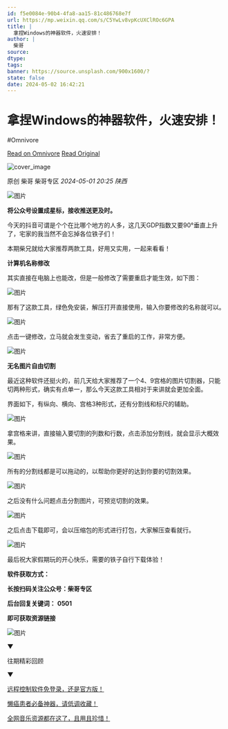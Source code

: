 ```yaml
---
id: f5e0084e-90b4-4fa8-aa15-81c486768e7f
url: https://mp.weixin.qq.com/s/C5YwLv8vpKcUXClROc6GPA
title: |
  拿捏Windows的神器软件，火速安排！
author: |
  柴哥
source: 
dtype: 
tags: 
banner: https://source.unsplash.com/900x1600/?
state: false
date: 2024-05-02 16:42:21
---
```



# 拿捏Windows的神器软件，火速安排！
#Omnivore

[Read on Omnivore](https://omnivore.app/me/https-mp-weixin-qq-com-s-c-5-yw-lv-8-vp-kc-ux-cl-r-oc-6-gpa-18f3877ea32)
[Read Original](https://mp.weixin.qq.com/s/C5YwLv8vpKcUXClROc6GPA)

![cover_image](https://proxy-prod.omnivore-image-cache.app/0x0,s-6R9-KkBUUJMJe381xCPu2J4L3vUDqrMbsLHBIoqcQE/https://mmbiz.qpic.cn/mmbiz_jpg/Cbo4VOKrFHUZYjEZ28vXib3NGN0t92ezXed8Bo6JHXK3ZDd3sazyhseXCiaibibjlmemQU1UsNT5UpsRJ0lNLVVK1A/0?wx_fmt=jpeg) 

原创  柴哥  柴哥专区 _2024-05-01 20:25_ _陕西_ 

![图片](https://proxy-prod.omnivore-image-cache.app/0x0,sm0dU1dlutujfNgTxFh61SzUE7F7LglwCp2-JF80pAnk/https://mmbiz.qpic.cn/mmbiz_jpg/Cbo4VOKrFHUZYjEZ28vXib3NGN0t92ezXWgmlINA1o9rDXvLnro732H6HSaNjAVibG2TibibFlmDQaCaf7wIRXDHTw/640?wx_fmt=jpeg&from=appmsg)

**将公众号设置成星标，接收推送更及时。**

今天的抖音可谓是个个在比哪个地方的人多，这几天GDP指数又要90°垂直上升了，宅家的我当然不会忘掉各位铁子们！

本期柴兄就给大家推荐两款工具，好用又实用，一起来看看！

**计算机名称修改**

其实直接在电脑上也能改，但是一般修改了需要重启才能生效，如下图：

![图片](https://proxy-prod.omnivore-image-cache.app/0x0,sS29lN-PMKbcjeyNBNw_nGoW81PEFzvkXYb8KNKXl3Q4/https://mmbiz.qpic.cn/mmbiz_jpg/Cbo4VOKrFHUZYjEZ28vXib3NGN0t92ezXBWXw5Xamu9QzfYQYuwRFoqwUnDgTPzUWTOXd31t5okEBcl1EPGxBMw/640?wx_fmt=jpeg)

那有了这款工具，绿色免安装，解压打开直接使用，输入你要修改的名称就可以。  

![图片](https://proxy-prod.omnivore-image-cache.app/0x0,se4FCQOrGmUhZqGgMDhknRG3PIg0v6UeoM3ZoepGG8wA/https://mmbiz.qpic.cn/mmbiz_png/Cbo4VOKrFHUZYjEZ28vXib3NGN0t92ezXicRq4CzQ9EicxmwXvkGYAm2F75PP79Ad3y1j8u6q0DSN8LSxN1umWDrQ/640?wx_fmt=png&from=appmsg)

点击一键修改，立马就会发生变动，省去了重启的工作，非常方便。  

![图片](https://proxy-prod.omnivore-image-cache.app/0x0,sx7R_p5rQhB_moYBkMfIBT_n_uUCFnN5NzwBAe316Oik/https://mmbiz.qpic.cn/mmbiz_png/Cbo4VOKrFHUZYjEZ28vXib3NGN0t92ezXDmEeyxOmIcBea0Zlp2rryNheW2UhmIKQsTfokv2pibmVTmHNKsESq3A/640?wx_fmt=png&from=appmsg)

**无名图片自由切割**

最近这种软件还挺火的，前几天给大家推荐了一个4、9宫格的图片切割器，只能切两种形式，确实有点单一，那么今天这款工具相对于来讲就会更加全面。

界面如下，有纵向、横向、宫格3种形式，还有分割线和标尺的辅助。

![图片](https://proxy-prod.omnivore-image-cache.app/0x0,sdg29duUrY2YUqGYO3fiy2Qrf3F-PDeimhS6pl9bD4AE/https://mmbiz.qpic.cn/mmbiz_png/Cbo4VOKrFHUZYjEZ28vXib3NGN0t92ezX96gJ2QNUFjkJUvRrr4O6qBRZeDSNMpDcKYLzQbh3iagtUTD7WwGTvWg/640?wx_fmt=png&from=appmsg)

拿宫格来讲，直接输入要切割的列数和行数，点击添加分割线，就会显示大概效果。  

![图片](https://proxy-prod.omnivore-image-cache.app/0x0,sKSFqYCHmK6Q5c-qn5nZ0o7v5LEIneCfijK_DrM8fwwA/https://mmbiz.qpic.cn/mmbiz_png/Cbo4VOKrFHUZYjEZ28vXib3NGN0t92ezXnqyRJAIqrXy5Pibfhvn4ZbgwSF1DqicqwLRfISUkM0uAibeKFcX4JriagQ/640?wx_fmt=png&from=appmsg)

所有的分割线都是可以拖动的，以帮助你更好的达到你要的切割效果。  

![图片](https://proxy-prod.omnivore-image-cache.app/0x0,sEwZWT_0Sdv2Ap8C73ynkhsWHc-itHbbZAR0JHUNVtlg/https://mmbiz.qpic.cn/mmbiz_gif/Cbo4VOKrFHUZYjEZ28vXib3NGN0t92ezXbUPHEwyg6dPwpDSic9OWbgKIz19BUnl5HkjbCGGX3MHFIK5O8diatchQ/640?wx_fmt=gif&from=appmsg)

之后没有什么问题点击分割图片，可预览切割的效果。  

![图片](https://proxy-prod.omnivore-image-cache.app/0x0,sGQqcGCDyYNfiN7Osn_knq3pA9EE91an0fLuNHQcK0gU/https://mmbiz.qpic.cn/mmbiz_png/Cbo4VOKrFHUZYjEZ28vXib3NGN0t92ezXwm9nPFutQnPdAia5mgygkicTk3YUBvNIwickocl0qxER4csEm9pbFzrsQ/640?wx_fmt=png&from=appmsg)

之后点击下载即可，会以压缩包的形式进行打包，大家解压查看就行。  

![图片](https://proxy-prod.omnivore-image-cache.app/0x0,spNVIK3F5zBTTa5htjzLsbFQ51GL0uY_v8CMpcmJDhtM/https://mmbiz.qpic.cn/mmbiz_png/Cbo4VOKrFHUZYjEZ28vXib3NGN0t92ezXUMYu1FuoJBCV81nWALEDThHmgibDTS5NmEqS1h1eQWox4tC5phLwO9w/640?wx_fmt=png&from=appmsg)

最后祝大家假期玩的开心快乐，需要的铁子自行下载体验！  

**软件获取方式：**

**长按扫码关注公众号：柴哥专区**

**后台回复关键词：** **0501**

**即可获取资源链接**

![图片](https://proxy-prod.omnivore-image-cache.app/0x0,s9F8btIsBhka2ELTTafZ_Dknv2hw_qc6UPnvLyE0ryCw/https://mmbiz.qpic.cn/mmbiz_jpg/Cbo4VOKrFHUZYjEZ28vXib3NGN0t92ezXhs6Z19BJ9vF9No6ydl0kSXpPrU3abdFvE8EXGfQFGCCfR3X53Omibsg/640?wx_fmt=jpeg&from=appmsg)

▼

往期精彩回顾

▼

[远程控制软件免登录，还是官方版！](http://mp.weixin.qq.com/s?%5F%5Fbiz=MzkyNTQyNjQ5Mw==&mid=2247486021&idx=1&sn=ddec167bc127217a2975064e7affb79f&chksm=c1c7fc17f6b07501c55fff019c1077763143d0c550a43a3855d8f8e949925bfb3c0bf34794f6&scene=21#wechat%5Fredirect)  

[懒癌患者必备神器，请低调收藏！](http://mp.weixin.qq.com/s?%5F%5Fbiz=MzkyNTQyNjQ5Mw==&mid=2247486021&idx=2&sn=7731f02182844ebfc12cd2e4b33637c6&chksm=c1c7fc17f6b075017309585fe6bb91d65706a22b6b13a7d9b6118eed5214bf535d82803c1182&scene=21#wechat%5Fredirect)  

[全网音乐资源都在这了，且用且珍惜！](http://mp.weixin.qq.com/s?%5F%5Fbiz=MzkyNTQyNjQ5Mw==&mid=2247485999&idx=1&sn=89191217197c0d4cf91611ba186142ef&chksm=c1c7fc7df6b0756bd942e3e1b21443e68a68d453934fa9a1cb8af9cf62aef2b3de317e891f9f&scene=21#wechat%5Fredirect)  




